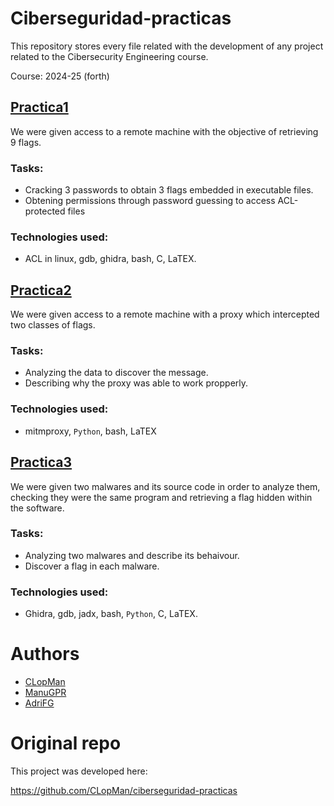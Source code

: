 # Ciberseguridad-practicas

This repository stores every file related with the development of any project related to the Cibersecurity Engineering course.

Course: 2024-25 (forth)

## [Practica1](https://github.com/CLopMan/ciberseguridad-practicas/tree/main/practica1)
We were given access to a remote machine with the objective of retrieving 9 flags.

### **Tasks:**
- Cracking 3 passwords to obtain 3 flags embedded in executable files.
- Obtening permissions through password guessing to access ACL-protected files

### **Technologies used**: 
- ACL in linux, gdb, ghidra, bash, C, LaTEX.

## [Practica2](https://github.com/CLopMan/ciberseguridad-practicas/tree/main/practica2)
We were given access to a remote machine with a proxy which intercepted two classes of flags.

### **Tasks:**
- Analyzing the data to discover the message.
- Describing why the proxy was able to work propperly.

### Technologies used:
- mitmproxy, `Python`, bash, LaTEX

## [Practica3](https://github.com/CLopMan/ciberseguridad-practicas/tree/main/practica3)
We were given two malwares and its source code in order to analyze them, checking they were the same program and retrieving a flag hidden within the software.

### Tasks:
- Analyzing two malwares and describe its behaivour.
- Discover a flag in each malware.

### Technologies used:
- Ghidra, gdb, jadx, bash, `Python`, C, LaTEX.

# Authors 
- [CLopMan](https://github.com/CLopman)
- [ManuGPR](https://github.com/ManuGPR)
- [AdriFG](https://github.com/Adri-Extremix)

# Original repo

This project was developed here: 

https://github.com/CLopMan/ciberseguridad-practicas

